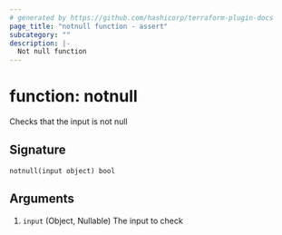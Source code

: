 ```yaml
---
# generated by https://github.com/hashicorp/terraform-plugin-docs
page_title: "notnull function - assert"
subcategory: ""
description: |-
  Not null function
---
```


# function: notnull

Checks that the input is not null



## Signature

<!-- signature generated by tfplugindocs -->
```text
notnull(input object) bool
```

## Arguments

<!-- arguments generated by tfplugindocs -->
1. `input` (Object, Nullable) The input to check

